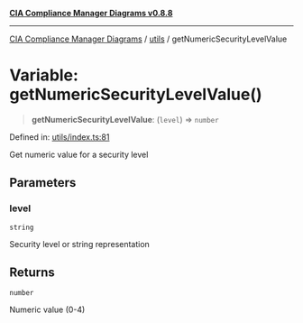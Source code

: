 [**CIA Compliance Manager Diagrams v0.8.8**](../../README.md)

***

[CIA Compliance Manager Diagrams](../../modules.md) / [utils](../README.md) / getNumericSecurityLevelValue

# Variable: getNumericSecurityLevelValue()

> **getNumericSecurityLevelValue**: (`level`) => `number`

Defined in: [utils/index.ts:81](https://github.com/Hack23/cia-compliance-manager/blob/283c1f3ddf6c7084b20c21176cda3bc5166ffcb9/src/utils/index.ts#L81)

Get numeric value for a security level

## Parameters

### level

`string`

Security level or string representation

## Returns

`number`

Numeric value (0-4)
